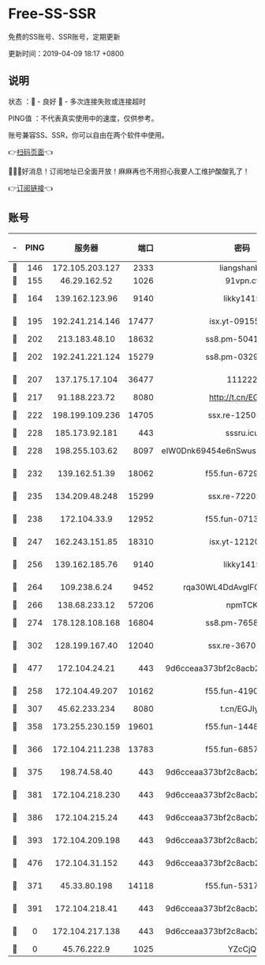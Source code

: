 # Free-SS-SSR

免费的SS账号、SSR账号，定期更新

更新时间：2019-04-09 18:17 +0800

## 说明

状态     ：🙂 - 良好 🙁 - 多次连接失败或连接超时

PING值   ：不代表真实使用中的速度，仅供参考。

账号兼容SS、SSR，你可以自由在两个软件中使用。

👉[扫码页面](https://liesauer.github.io/Free-SS-SSR/)👈

🎉🎉🎉好消息！订阅地址已全面开放！麻麻再也不用担心我要人工维护酸酸乳了！

👉[订阅链接](https://www.liesauer.net/yogurt/subscribe?ACCESS_TOKEN=DAYxR3mMaZAsaqUb)👈

## 账号

|-|PING|服务器|端口|密码|加密方式|区域|
|:----:|:----:|:-----:|-----:|:----:|:----:|:----:|
|🙂|146|172.105.203.127|2333|liangshanbo|chacha20|JP|
|🙂|155|46.29.162.52|1026|91vpn.cf|rc4-md5|RU|
|🙂|164|139.162.123.96|9140|likky1415|aes-256-cfb|JP|
|🙂|195|192.241.214.146|17477|isx.yt-09155805|aes-256-cfb|US|
|🙂|202|213.183.48.10|18632|ss8.pm-50413553|rc4-md5|RU|
|🙂|202|192.241.221.124|15279|ss8.pm-03297387|aes-256-cfb|US|
|🙂|207|137.175.17.104|36477|111222|aes-256-cfb|US|
|🙂|217|91.188.223.72|8080|http://t.cn/EGJIyrl|rc4-md5|RU|
|🙂|222|198.199.109.236|14705|ssx.re-12505004|aes-256-cfb|US|
|🙂|228|185.173.92.181|443|sssru.icu|rc4-md5|RU|
|🙂|228|198.255.103.62|8097|eIW0Dnk69454e6nSwuspv9DmS201tQ0D|aes-256-cfb|US|
|🙂|232|139.162.51.39|18062|f55.fun-67295461|aes-256-cfb|SG|
|🙂|235|134.209.48.248|15299|ssx.re-72202420|aes-256-cfb|US|
|🙂|238|172.104.33.9|12952|f55.fun-07138096|aes-256-cfb|SG|
|🙂|247|162.243.151.85|18310|isx.yt-12120074|aes-256-cfb|US|
|🙂|256|139.162.185.76|9140|likky1415|aes-256-cfb|DE|
|🙂|264|109.238.6.24|9452|rqa30WL4DdAvgIFG6Fs3znzTa|aes-256-cfb|FR|
|🙂|266|138.68.233.12|57206|npmTCK|rc4-md5|US|
|🙂|274|178.128.108.168|16804|ss8.pm-76588510|aes-256-cfb|SG|
|🙂|302|128.199.167.40|12040|ssx.re-36701064|aes-256-cfb|SG|
|🙂|477|172.104.24.21|443|9d6cceaa373bf2c8acb22e60b6a58be6|aes-256-cfb|US|
|🙂|258|172.104.49.207|10162|f55.fun-41905372|aes-256-cfb|SG|
|🙂|307|45.62.233.234|8080|t.cn/EGJIyrl|rc4-md5|CA|
|🙂|358|173.255.230.159|19601|f55.fun-14484669|aes-256-cfb|US|
|🙂|366|172.104.211.238|13783|f55.fun-68574119|aes-256-cfb|US|
|🙂|375|198.74.58.40|443|9d6cceaa373bf2c8acb22e60b6a58be6|aes-256-cfb|US|
|🙂|381|172.104.218.230|443|9d6cceaa373bf2c8acb22e60b6a58be6|aes-256-cfb|US|
|🙂|386|172.104.215.24|443|9d6cceaa373bf2c8acb22e60b6a58be6|aes-256-cfb|US|
|🙂|393|172.104.209.198|443|9d6cceaa373bf2c8acb22e60b6a58be6|aes-256-cfb|US|
|🙂|476|172.104.31.152|443|9d6cceaa373bf2c8acb22e60b6a58be6|aes-256-cfb|US|
|🙁|371|45.33.80.198|14118|f55.fun-53173364|aes-256-cfb|US|
|🙁|391|172.104.218.41|443|9d6cceaa373bf2c8acb22e60b6a58be6|aes-256-cfb|US|
|🙁|0|172.104.217.138|443|9d6cceaa373bf2c8acb22e60b6a58be6|aes-256-cfb|US|
|🙁|0|45.76.222.9|1025|YZcCjQ|rc4-md5|JP|
